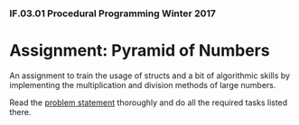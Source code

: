 ### IF.03.01 Procedural Programming Winter 2017

# Assignment: Pyramid of Numbers

An assignment to train the usage of structs and a bit of algorithmic skills by implementing the multiplication and division methods of large numbers.

Read the [problem statement](pyramid_of_numbers.md) thoroughly and do all the required tasks listed there.
